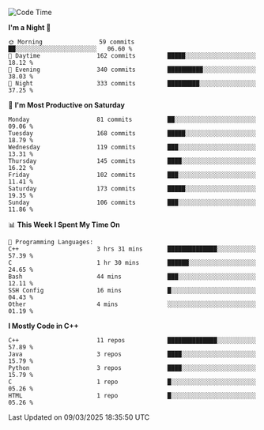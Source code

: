 <!--START_SECTION:waka-->
![Code Time](http://img.shields.io/badge/Code%20Time-305%20hrs%2021%20mins-blue)

**I'm a Night 🦉** 

```text
🌞 Morning                59 commits          ██░░░░░░░░░░░░░░░░░░░░░░░   06.60 % 
🌆 Daytime                162 commits         █████░░░░░░░░░░░░░░░░░░░░   18.12 % 
🌃 Evening                340 commits         ██████████░░░░░░░░░░░░░░░   38.03 % 
🌙 Night                  333 commits         █████████░░░░░░░░░░░░░░░░   37.25 % 
```
📅 **I'm Most Productive on Saturday** 

```text
Monday                   81 commits          ██░░░░░░░░░░░░░░░░░░░░░░░   09.06 % 
Tuesday                  168 commits         █████░░░░░░░░░░░░░░░░░░░░   18.79 % 
Wednesday                119 commits         ███░░░░░░░░░░░░░░░░░░░░░░   13.31 % 
Thursday                 145 commits         ████░░░░░░░░░░░░░░░░░░░░░   16.22 % 
Friday                   102 commits         ███░░░░░░░░░░░░░░░░░░░░░░   11.41 % 
Saturday                 173 commits         █████░░░░░░░░░░░░░░░░░░░░   19.35 % 
Sunday                   106 commits         ███░░░░░░░░░░░░░░░░░░░░░░   11.86 % 
```


📊 **This Week I Spent My Time On** 

```text
💬 Programming Languages: 
C++                      3 hrs 31 mins       ██████████████░░░░░░░░░░░   57.39 % 
C                        1 hr 30 mins        ██████░░░░░░░░░░░░░░░░░░░   24.65 % 
Bash                     44 mins             ███░░░░░░░░░░░░░░░░░░░░░░   12.11 % 
SSH Config               16 mins             █░░░░░░░░░░░░░░░░░░░░░░░░   04.43 % 
Other                    4 mins              ░░░░░░░░░░░░░░░░░░░░░░░░░   01.19 % 
```

**I Mostly Code in C++** 

```text
C++                      11 repos            ██████████████░░░░░░░░░░░   57.89 % 
Java                     3 repos             ████░░░░░░░░░░░░░░░░░░░░░   15.79 % 
Python                   3 repos             ████░░░░░░░░░░░░░░░░░░░░░   15.79 % 
C                        1 repo              █░░░░░░░░░░░░░░░░░░░░░░░░   05.26 % 
HTML                     1 repo              █░░░░░░░░░░░░░░░░░░░░░░░░   05.26 % 
```




 Last Updated on 09/03/2025 18:35:50 UTC
<!--END_SECTION:waka-->
